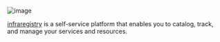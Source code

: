 ![image](https://github.com/user-attachments/assets/cdb1ad25-4bae-4500-a5a9-f087b9ca820b)

[infraregistry](https://infraregistry.com) is a self-service platform that enables you to catalog, track, and manage your services and resources.
